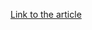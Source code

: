 [Link to the article](https://www.esentire.com/blog/exploring-the-infection-chain-screenconnects-link-to-asyncrat-deployment)
